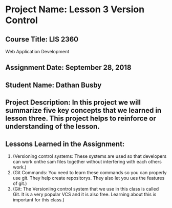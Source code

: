 # Project Name:  Lesson 3 Version Control


## Course Title: LIS 2360
Web Application Development

## Assignment Date:  September 28, 2018


## Student Name:  Dathan Busby


## Project Description:  In this project we will summarize five key concepts that we learned in lesson three. This project helps to reinforce or understanding of the lesson.


## Lessons Learned in the Assignment:
1. (Versioning control systems: These systems are used so that developers can work onthe sam files together without interfering with each others work.)
2. (Git Commands: You need to learn these commands so you can properly use git. They help create repositorys. They also let you ues the features of git.)
3. (Git: The Versioniing control system that we use in this class is called Git. It is a very popular VCS and it is also free. Learning about this is important for this class.)

